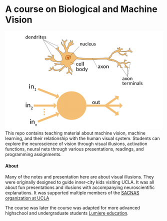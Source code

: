 # A course on Biological and Machine Vision
![test](bmcASSETS/perceptron_vs_neuron.png)
This repo contains teaching material about machine vision, machine learning, and their relationship with the human visual system. Students can explore the neuroscience of vision through visual illusions, activation functions, neural nets through various presentations, readings, and programming assignments.

#### About
Many of the notes and presentation here are about visual illusions. They were originally designed to guide inner-city kids visiting UCLA. It was all about fun presentations and illusions with accompanying neuroscientific explanations. It was supported multiple members of the [SACNAS organization at UCLA](http://www.sacnasatucla.com/) 

The course was later the course was adapted for more advanced highschool and undergraduate students [Lumiere education](https://www.lumiere-education.com/). 



